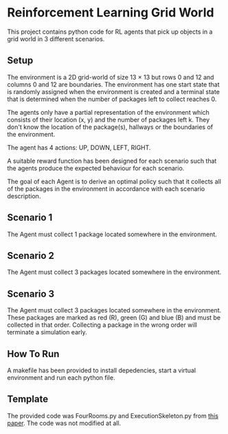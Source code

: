 # Reinforcement Learning Grid World

This project contains python code for RL agents that pick up objects in a grid world in 3 different scenarios.

## Setup
The environment is a 2D grid-world of size 13 × 13 but rows 0 and 12 and columns 0 and 12 are boundaries. The environment has one start state that is randomly assigned when the environment is created and a terminal state that is determined when the number of packages left to collect reaches 0.

The agents only have a partial representation of the environment which consists of their location (x, y) and the number of packages left k. They don't know the location of the package(s), hallways or the boundaries of the environment.

The agent has 4 actions: UP, DOWN, LEFT, RIGHT.

A suitable reward function has been designed for each scenario such that the agents produce the expected behaviour for each scenario. 

The goal of each Agent is to derive an optimal policy such that it collects all of the packages in the environment in accordance with each scenario description.

## Scenario 1

The Agent must collect 1 package located somewhere in the environment.

## Scenario 2

The Agent must collect 3 packages located somewhere in the environment.

## Scenario 3

The Agent must collect 3 packages located somewhere in the environment. These packages are marked as red (R), green (G) and blue (B) and must be collected in that order. Collecting a package in the wrong order will terminate a simulation early.

## How To Run

A makefile has been provided to install depedencies, start a virtual environment and run each python file.

## Template

The provided code was FourRooms.py and ExecutionSkeleton.py from [this paper](http://arxiv.org/abs/1906.10667). The code was not modified at all.
